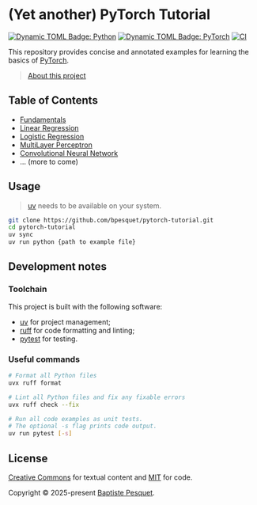 # (Yet another) PyTorch Tutorial

[![Dynamic TOML Badge: Python](https://img.shields.io/badge/dynamic/toml?url=https%3A%2F%2Fraw.githubusercontent.com%2Fbpesquet%2Fpytorch-tutorial%2Frefs%2Fheads%2Fmain%2Fpyproject.toml&query=%24.project.requires-python&logo=python&logoColor=white&logoSize=auto&label=Python&labelColor=black&color=blue)](pyproject.toml)
[![Dynamic TOML Badge: PyTorch](https://img.shields.io/badge/dynamic/toml?url=https%3A%2F%2Fraw.githubusercontent.com%2Fbpesquet%2Fpytorch-tutorial%2Frefs%2Fheads%2Fmain%2Fpyproject.toml&query=%24.tool.poetry.dependencies.torch&logo=pytorch&logoColor=white&logoSize=auto&label=PyTorch&labelColor=black&color=red)](https://pytorch.org)
[![CI](https://github.com/bpesquet/pytorch-tutorial/workflows/CI/badge.svg)](https://github.com/bpesquet/pytorch-tutorial/blob/main/.github/workflows/ci.yaml)

This repository provides concise and annotated examples for learning the basics of [PyTorch](https://pytorch.org).

> [About this project](ABOUT.md)

## Table of Contents

- [Fundamentals](pytorch_tutorial/fundamentals/)
- [Linear Regression](pytorch_tutorial/linear_regression/)
- [Logistic Regression](pytorch_tutorial/logistic_regression/)
- [MultiLayer Perceptron](pytorch_tutorial/multilayer_perceptron/)
- [Convolutional Neural Network](pytorch_tutorial/convolutional_neural_network/)
- ... (more to come)

## Usage

> [uv](https://docs.astral.sh/uv/) needs to be available on your system.

```bash
git clone https://github.com/bpesquet/pytorch-tutorial.git
cd pytorch-tutorial
uv sync
uv run python {path to example file}
```

## Development notes

### Toolchain

This project is built with the following software:

- [uv](https://docs.astral.sh/uv/) for project management;
- [ruff](https://docs.astral.sh/ruff/) for code formatting and linting;
- [pytest](https://docs.pytest.org) for testing.

### Useful commands

```bash
# Format all Python files
uvx ruff format

# Lint all Python files and fix any fixable errors
uvx ruff check --fix

# Run all code examples as unit tests.
# The optional -s flag prints code output.
uv run pytest [-s]
```

## License

[Creative Commons](LICENSE) for textual content and [MIT](CODE_LICENSE) for code.

Copyright © 2025-present [Baptiste Pesquet](https://bpesquet.fr).
